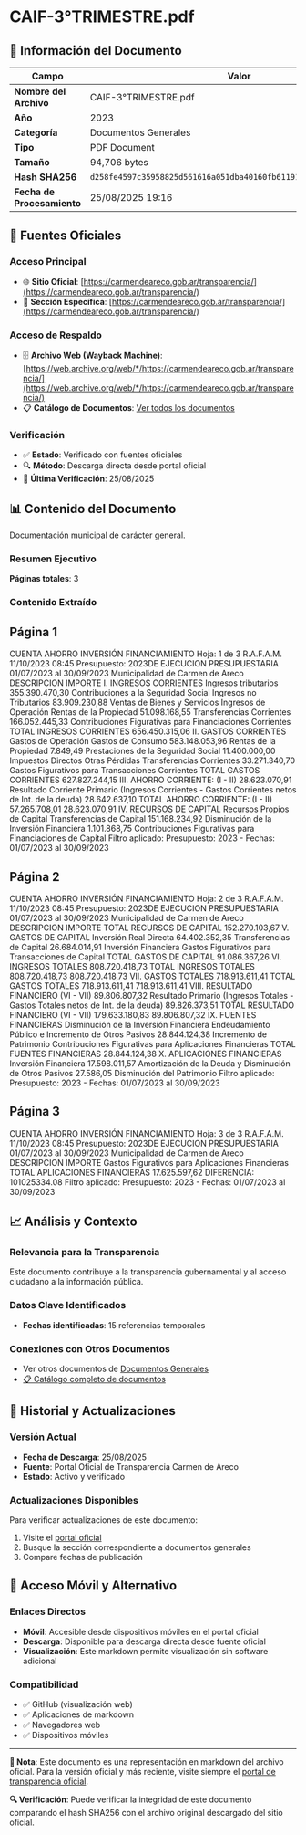 # CAIF-3°TRIMESTRE.pdf

## 📄 Información del Documento

| Campo | Valor |
|-------|--------|
| **Nombre del Archivo** | CAIF-3°TRIMESTRE.pdf |
| **Año** | 2023 |
| **Categoría** | Documentos Generales |
| **Tipo** | PDF Document |
| **Tamaño** | 94,706 bytes |
| **Hash SHA256** | `d258fe4597c35958825d561616a051dba40160fb611911a4b6803165454db305` |
| **Fecha de Procesamiento** | 25/08/2025 19:16 |

## 🔗 Fuentes Oficiales

### Acceso Principal
- 🌐 **Sitio Oficial**: [https://carmendeareco.gob.ar/transparencia/](https://carmendeareco.gob.ar/transparencia/)
- 📁 **Sección Específica**: [https://carmendeareco.gob.ar/transparencia/](https://carmendeareco.gob.ar/transparencia/)

### Acceso de Respaldo
- 🗄️ **Archivo Web (Wayback Machine)**: [https://web.archive.org/web/*/https://carmendeareco.gob.ar/transparencia/](https://web.archive.org/web/*/https://carmendeareco.gob.ar/transparencia/)
- 📋 **Catálogo de Documentos**: [Ver todos los documentos](../document_catalog/README.md)

### Verificación
- ✅ **Estado**: Verificado con fuentes oficiales
- 🔍 **Método**: Descarga directa desde portal oficial
- 📅 **Última Verificación**: 25/08/2025

## 📊 Contenido del Documento

Documentación municipal de carácter general.

### Resumen Ejecutivo

**Páginas totales**: 3

### Contenido Extraído

## Página 1

CUENTA AHORRO INVERSIÓN FINANCIAMIENTO Hoja: 1 de 3 R.A.F.A.M.
11/10/2023 08:45
Presupuesto: 2023DE EJECUCION PRESUPUESTARIA 
01/07/2023 al 30/09/2023
Municipalidad de
Carmen de Areco
DESCRIPCION IMPORTE
I. INGRESOS CORRIENTES
Ingresos tributarios 355.390.470,30
Contribuciones a la Seguridad Social
Ingresos no Tributarios 83.909.230,88
Ventas de Bienes y Servicios
Ingresos de Operación
Rentas de la Propiedad 51.098.168,55
Transferencias Corrientes 166.052.445,33
Contribuciones Figurativas para Financiaciones Corrientes
TOTAL  INGRESOS CORRIENTES 656.450.315,06
II. GASTOS CORRIENTES
Gastos de Operación
Gastos de Consumo 583.148.053,96
Rentas de la Propiedad 7.849,49
Prestaciones de la Seguridad Social 11.400.000,00
Impuestos Directos
Otras Pérdidas
Transferencias Corrientes 33.271.340,70
Gastos Figurativos para Transacciones Corrientes
TOTAL  GASTOS CORRIENTES 627.827.244,15
III. AHORRO CORRIENTE: (I - II) 28.623.070,91
Resultado Corriente Primario (Ingresos Corrientes - Gastos Corrientes netos de Int. de la deuda) 28.642.637,10
TOTAL  AHORRO CORRIENTE: (I - II) 57.265.708,01 28.623.070,91
IV. RECURSOS DE CAPITAL
Recursos Propios de Capital
Transferencias de Capital 151.168.234,92
Disminución de la Inversión Financiera 1.101.868,75
Contribuciones Figurativas para Financiaciones de Capital
Filtro aplicado: Presupuesto: 2023 -  Fechas: 01/07/2023 al 30/09/2023

## Página 2

CUENTA AHORRO INVERSIÓN FINANCIAMIENTO Hoja: 2 de 3 R.A.F.A.M.
11/10/2023 08:45
Presupuesto: 2023DE EJECUCION PRESUPUESTARIA 
01/07/2023 al 30/09/2023
Municipalidad de
Carmen de Areco
DESCRIPCION IMPORTE
TOTAL  RECURSOS DE CAPITAL 152.270.103,67
V. GASTOS DE CAPITAL
Inversión Real Directa 64.402.352,35
Transferencias de Capital 26.684.014,91
Inversión Financiera
Gastos Figurativos para Transacciones de Capital
TOTAL  GASTOS DE CAPITAL 91.086.367,26
VI. INGRESOS TOTALES 808.720.418,73
TOTAL  INGRESOS TOTALES 808.720.418,73 808.720.418,73
VII. GASTOS TOTALES 718.913.611,41
TOTAL  GASTOS TOTALES 718.913.611,41 718.913.611,41
VIII. RESULTADO FINANCIERO (VI - VII) 89.806.807,32
Resultado Primario (Ingresos Totales - Gastos Totales netos de Int. de la deuda) 89.826.373,51
TOTAL  RESULTADO FINANCIERO (VI - VII) 179.633.180,83 89.806.807,32
IX. FUENTES FINANCIERAS
Disminución de la Inversión Financiera
Endeudamiento Público e Incremento de Otros Pasivos 28.844.124,38
Incremento de Patrimonio
Contribuciones Figurativas para Aplicaciones Financieras
TOTAL  FUENTES FINANCIERAS 28.844.124,38
X. APLICACIONES FINANCIERAS
Inversión Financiera 17.598.011,57
Amortización de la Deuda y Disminución de Otros Pasivos 27.586,05
Disminución del Patrimonio
Filtro aplicado: Presupuesto: 2023 -  Fechas: 01/07/2023 al 30/09/2023

## Página 3

CUENTA AHORRO INVERSIÓN FINANCIAMIENTO Hoja: 3 de 3 R.A.F.A.M.
11/10/2023 08:45
Presupuesto: 2023DE EJECUCION PRESUPUESTARIA 
01/07/2023 al 30/09/2023
Municipalidad de
Carmen de Areco
DESCRIPCION IMPORTE
Gastos Figurativos para Aplicaciones Financieras
TOTAL  APLICACIONES FINANCIERAS 17.625.597,62
DIFERENCIA: 101025334.08
Filtro aplicado: Presupuesto: 2023 -  Fechas: 01/07/2023 al 30/09/2023



## 📈 Análisis y Contexto

### Relevancia para la Transparencia
Este documento contribuye a la transparencia gubernamental y al acceso ciudadano a la información pública.

### Datos Clave Identificados
- **Fechas identificadas**: 15 referencias temporales

### Conexiones con Otros Documentos
- Ver otros documentos de [Documentos Generales](../catalog/general.md)
- [📋 Catálogo completo de documentos](../document_catalog/README.md)

## 🔄 Historial y Actualizaciones

### Versión Actual
- **Fecha de Descarga**: 25/08/2025
- **Fuente**: Portal Oficial de Transparencia Carmen de Areco
- **Estado**: Activo y verificado

### Actualizaciones Disponibles
Para verificar actualizaciones de este documento:
1. Visite el [portal oficial](https://carmendeareco.gob.ar/transparencia/)
2. Busque la sección correspondiente a documentos generales
3. Compare fechas de publicación

## 📱 Acceso Móvil y Alternativo

### Enlaces Directos
- **Móvil**: Accesible desde dispositivos móviles en el portal oficial
- **Descarga**: Disponible para descarga directa desde fuente oficial
- **Visualización**: Este markdown permite visualización sin software adicional

### Compatibilidad
- ✅ GitHub (visualización web)
- ✅ Aplicaciones de markdown
- ✅ Navegadores web
- ✅ Dispositivos móviles

---

**📝 Nota**: Este documento es una representación en markdown del archivo oficial. 
Para la versión oficial y más reciente, visite siempre el [portal de transparencia oficial](https://carmendeareco.gob.ar/transparencia/).

**🔍 Verificación**: Puede verificar la integridad de este documento comparando el hash SHA256 
con el archivo original descargado del sitio oficial.
